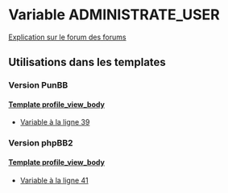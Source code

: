 # Variable ADMINISTRATE_USER
[Explication sur le forum des forums](http://forum.forumactif.com/t294113-listing-des-variables#ADMINISTRATE_USER)
## Utilisations dans les templates
### Version PunBB
#### [Template profile_view_body](punbb/profile_view_body.md)
* [Variable à la ligne 39](../punbb/profile_view_body.tpl#L39)
### Version phpBB2
#### [Template profile_view_body](subsilver/profile_view_body.md)
* [Variable à la ligne 41](../subsilver/profile_view_body.tpl#L41)